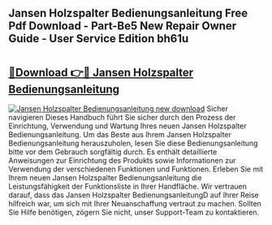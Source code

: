 ## Jansen Holzspalter Bedienungsanleitung Free Pdf Download - Part-Be5 New Repair Owner Guide - User Service Edition bh61u

# <h2><a href="http://df4bbv5.blite.top/?on=Jansen+Holzspalter+Bedienungsanleitung">🔗Download 👉🔴 Jansen Holzspalter Bedienungsanleitung</a></h2>

[![Jansen Holzspalter Bedienungsanleitung new download](https://i.imgur.com/lujVjoI.png)](http://df4bbv5.blite.top/?on=Jansen+Holzspalter+Bedienungsanleitung)
Sicher navigieren Dieses Handbuch führt Sie sicher durch den Prozess der Einrichtung, Verwendung und Wartung Ihres neuen Jansen Holzspalter Bedienungsanleitung. Um das Beste aus Ihrem Jansen Holzspalter Bedienungsanleitung herauszuholen, lesen Sie diese Bedienungsanleitung bitte vor dem Gebrauch sorgfältig durch. Es enthält detaillierte Anweisungen zur Einrichtung des Produkts sowie Informationen zur Verwendung der verschiedenen Funktionen und Funktionen. Erleben Sie mit Ihrem neuen Jansen Holzspalter Bedienungsanleitung die Leistungsfähigkeit der Funktionsliste in Ihrer Handfläche. Wir vertrauen darauf, dass das Jansen Holzspalter BedienungsanleitungD auf Ihrer Reise hilfreich war, um sich mit Ihrer Neuanschaffung vertraut zu machen. Sollten Sie Hilfe benötigen, zögern Sie nicht, unser Support-Team zu kontaktieren.

